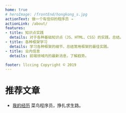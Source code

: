 ```yaml
---
home: true
# heroImage: /frontEnd/hongkong_s.jpg
actionText: 做一个有信仰的程序员 →
actionLink: /about/
features:
- title: 知识点实践
  details: 对于各种基础知识点（JS、HTML、CSS）的实践，总结。
- title: 各种框架学习
  details: 学习各种框架的细节，总结常用框架的最佳实践。
- title: 业内信息
  details: 前端领域内的最新消息，了解趋势。

footer: llccing Copyright © 2019
---
```



# 推荐文章

* [我的经历](/about/) 菜鸟程序员，挣扎求生路。




